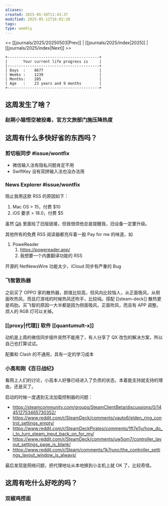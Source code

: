 ```yaml
---
aliases: 
created: 2025-05-10T11:43:37
modified: 2025-05-11T16:02:28
tags: 
type: weekly
---
```


<< [[journals/2025/20250503|Prev]] | [[journals/2025/index|2025]] | [[journals/2025/index|Next]] >>

```shell
+-----------------------------------------+
|       Your current life progress is     |
|-----------------------------------------+
| Days  :    8677                         |
| Weeks :    1239                         |
| Months:    285                          |
| Age   :    23 years and 9 months        |
+-----------------------------------------+
```

## 这周发生了啥？

### 赵朔小猫悟空被投毒，官方文旅部门施压降热度

## 这周有什么多快好省的东西吗？

### 剪切板同步 #issue/wontfix

- 微信输入法有隐私问题肯定不用
- SwiftKey 没有双拼输入法也没办法用

### News Explorer #issue/wontfix

阻止我用这款 RSS 的原因如下：

1. Mac OS > 15，付费 $10
2. iOS 要求 > 18.0，付费 $5

虽然 [QA](https://betamagic.nl/support/newsexplorer/faq.html) 里面给了旧版链接，但我很烦他总是提醒我，旧设备一定要升级。

其他所有的免费 RSS 阅读器都充斥着一股 Pay for me 的味道，如

1. PoweReader
    1. https://powereader.app/
    2. 我想要一个内置翻译功能的 RSS

开源的 NetNewsWire 功能太少，iCloud 同步有严重的 Bug

### 飞智散热器

之前买了 OPPO 家的散热器，颜值比较高，但风向比较恼人，从正面吸风，从侧面吹热风，而且打游戏的时候热风还吹手，比较纯。搭配 [[steam-deck]] 散热更是鸡肋。买飞智的原因一大半都是因为侧面吸风，正面吹风，而且有 APP 调整。烦人的 RGB 灯可以关掉。

### [[proxy|代理]] 软件 [[quantumult-x]]

动机是上周的微信同步插件突然不能用了，有人分享了 QX 改包的解决方案，所以自己也打算试试。

配置和 Clash 的不通用，具有一定的学习成本
### 小高和刚《百日战纪》

看网上人们的讨论，小高本人好像已经进入了负债的状态，本着能支持就支持的理由，还是买了。

启动的时候一度遇到无法加载控制器的问题：

- https://steamcommunity.com/groups/SteamClientBeta/discussions/0/144512753465730352/
- https://www.reddit.com/r/SteamDeck/comments/vauto6/elden_ring_control_settings_empty/
- https://www.reddit.com/r/SteamDeckPirates/comments/1ft7e5y/how_do_i_to_turn_steam_input_back_on_for_my/
- https://www.reddit.com/r/SteamDeck/comments/uw5om7/controller_layout_settings_page_is_blank/
- https://www.reddit.com/r/Steam/comments/1k7runc/the_controller_settings_layout_window_is_always/

最后发现是网络问题，把代理地址从本地换到小主机上就 OK 了，比较奇怪。

## 这周有吃什么好吃的吗？

### 双椒鸡捞面
